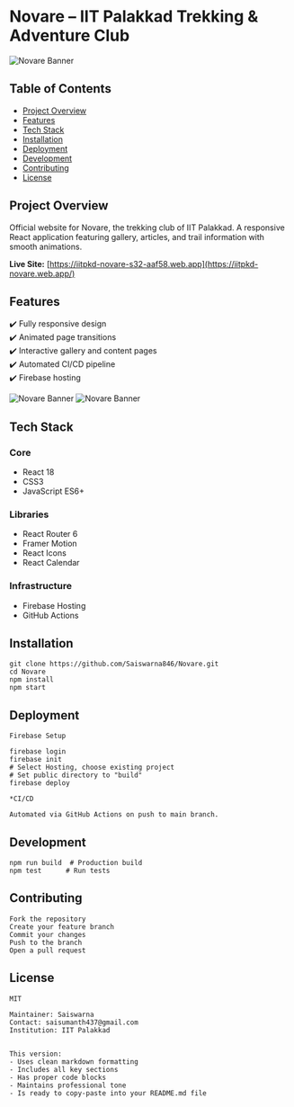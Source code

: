 # Novare – IIT Palakkad Trekking & Adventure Club

![Novare Banner](https://github.com/Saiswarna846/Novare/blob/923471838d13637ad675bec29ce3eba8eac0fe1b/readme_images/homepage.png)


## Table of Contents
- [Project Overview](#project-overview)
- [Features](#features)
- [Tech Stack](#tech-stack)
- [Installation](#installation)
- [Deployment](#deployment)
- [Development](#development)
- [Contributing](#contributing)
- [License](#license)

## Project Overview
Official website for Novare, the trekking club of IIT Palakkad. A responsive React application featuring gallery, articles, and trail information with smooth animations.

**Live Site:** [https://iitpkd-novare-s32-aaf58.web.app](https://iitpkd-novare.web.app/)

## Features
✔️ Fully responsive design  
✔️ Animated page transitions  
✔️ Interactive gallery and content pages  
✔️ Automated CI/CD pipeline  
✔️ Firebase hosting  


![Novare Banner](https://github.com/Saiswarna846/Novare/blob/923471838d13637ad675bec29ce3eba8eac0fe1b/readme_images/Trails.png)
![Novare Banner](https://github.com/Saiswarna846/Novare/blob/923471838d13637ad675bec29ce3eba8eac0fe1b/readme_images/Trailcontent.png)

## Tech Stack
### Core
- React 18
- CSS3
- JavaScript ES6+

### Libraries
- React Router 6
- Framer Motion
- React Icons
- React Calendar

### Infrastructure
- Firebase Hosting
- GitHub Actions

## Installation
```
git clone https://github.com/Saiswarna846/Novare.git
cd Novare
npm install
npm start
```

## Deployment
```
Firebase Setup

firebase login
firebase init
# Select Hosting, choose existing project
# Set public directory to "build"
firebase deploy

*CI/CD

Automated via GitHub Actions on push to main branch.
```
## Development

```
npm run build  # Production build
npm test      # Run tests
```
## Contributing


```
Fork the repository
Create your feature branch
Commit your changes
Push to the branch
Open a pull request
```

## License


```
MIT

Maintainer: Saiswarna
Contact: saisumanth437@gmail.com
Institution: IIT Palakkad


This version:
- Uses clean markdown formatting
- Includes all key sections
- Has proper code blocks
- Maintains professional tone
- Is ready to copy-paste into your README.md file
```
